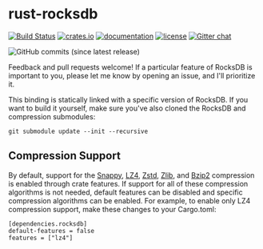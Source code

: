 rust-rocksdb
============
[![Build Status](https://travis-ci.org/rust-rocksdb/rust-rocksdb.svg?branch=master)](https://travis-ci.org/rust-rocksdb/rust-rocksdb)
[![crates.io](https://img.shields.io/crates/v/rocksdb.svg)](https://crates.io/crates/rocksdb)
[![documentation](https://docs.rs/rocksdb/badge.svg)](https://docs.rs/rocksdb)
[![license](https://img.shields.io/crates/l/rocksdb.svg)](https://github.com/rust-rocksdb/rust-rocksdb/blob/master/LICENSE)
[![Gitter chat](https://badges.gitter.im/rust-rocksdb/gitter.png)](https://gitter.im/rust-rocksdb/lobby)


![GitHub commits (since latest release)](https://img.shields.io/github/commits-since/rust-rocksdb/rust-rocksdb/latest.svg)

Feedback and pull requests welcome!  If a particular feature of RocksDB is 
important to you, please let me know by opening an issue, and I'll 
prioritize it.

This binding is statically linked with a specific version of RocksDB. If you 
want to build it yourself, make sure you've also cloned the RocksDB and 
compression submodules:

    git submodule update --init --recursive

## Compression Support
By default, support for the [Snappy](https://github.com/google/snappy), 
[LZ4](https://github.com/lz4/lz4), [Zstd](https://github.com/facebook/zstd), 
[Zlib](https://zlib.net), and [Bzip2](http://www.bzip.org) compression 
is enabled through crate features.  If support for all of these compression 
algorithms is not needed, default features can be disabled and specific 
compression algorithms can be enabled. For example, to enable only LZ4 
compression support, make these changes to your Cargo.toml:

```
[dependencies.rocksdb]
default-features = false
features = ["lz4"]
```

